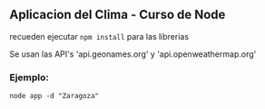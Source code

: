 ## Aplicacion del Clima -  Curso de Node ##

recueden ejecutar ``` npm install ``` para las librerias

Se usan las API's 'api.geonames.org' y 'api.openweathermap.org'

### Ejemplo:
```
node app -d "Zaragoza"
```
